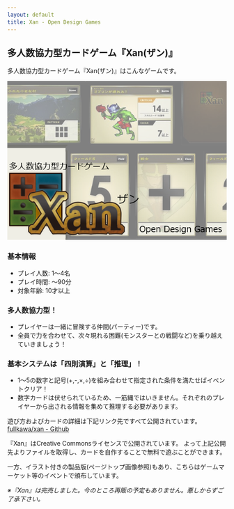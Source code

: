 ```yaml
---
layout: default
title: Xan - Open Design Games
---
```


## 多人数協力型カードゲーム『Xan(ザン)』

多人数協力型カードゲーム『Xan(ザン)』はこんなゲームです。

![Xan製品版イメージ画像](img/xan-product-image.png "Xan製品版イメージ画像")

### 基本情報

* プレイ人数: 1～4名
* プレイ時間: ～90分
* 対象年齢: 10才以上

### 多人数協力型！

* プレイヤーは一緒に冒険する仲間(パーティー)です。
* 全員で力を合わせて、次々現れる困難(モンスターとの戦闘など)を乗り越えていきましょう！

### 基本システムは「四則演算」と「推理」！

* 1～5の数字と記号(+,-,×,÷)を組み合わせて指定された条件を満たせばイベントクリア！
* 数字カードは伏せられているため、一筋縄ではいきません。それぞれのプレイヤーから出される情報を集めて推理する必要があります。

遊び方およびカードの詳細は下記リンク先ですべて公開されています。
[fullkawa/xan - Github](https://github.com/fullkawa/dqz/tree/xan#-xan)

『Xan』はCreative Commonsライセンスで公開されています。
よって上記公開先よりファイルを取得し、カードを自作することで無料で遊ぶことができます。

一方、イラスト付きの製品版(ページトップ画像参照)もあり、こちらはゲームマーケット等のイベントで頒布しています。

*※『Xan』は完売しました。今のところ再販の予定もありません。悪しからずご了承下さい。*
